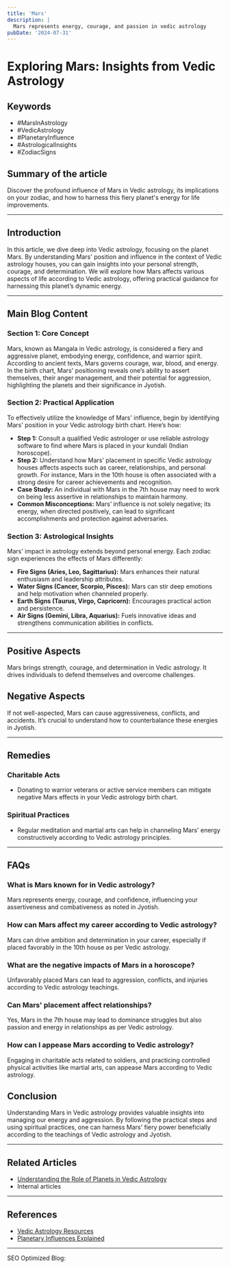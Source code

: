 ```yaml
---
title: 'Mars'
description: |
  Mars represents energy, courage, and passion in vedic astrology
pubDate: '2024-07-31'
---
```


# Exploring Mars: Insights from Vedic Astrology

## Keywords
- #MarsInAstrology
- #VedicAstrology
- #PlanetaryInfluence
- #AstrologicalInsights
- #ZodiacSigns

## Summary of the article
Discover the profound influence of Mars in Vedic astrology, its implications on your zodiac, and how to harness this fiery planet's energy for life improvements.

---

## Introduction
In this article, we dive deep into Vedic astrology, focusing on the planet Mars. By understanding Mars' position and influence in the context of Vedic astrology houses, you can gain insights into your personal strength, courage, and determination. We will explore how Mars affects various aspects of life according to Vedic astrology, offering practical guidance for harnessing this planet’s dynamic energy.

---

## Main Blog Content

### Section 1: Core Concept
Mars, known as Mangala in Vedic astrology, is considered a fiery and aggressive planet, embodying energy, confidence, and warrior spirit. According to ancient texts, Mars governs courage, war, blood, and energy. In the birth chart, Mars' positioning reveals one’s ability to assert themselves, their anger management, and their potential for aggression, highlighting the planets and their significance in Jyotish.

### Section 2: Practical Application
To effectively utilize the knowledge of Mars' influence, begin by identifying Mars' position in your Vedic astrology birth chart. Here’s how:
- **Step 1:** Consult a qualified Vedic astrologer or use reliable astrology software to find where Mars is placed in your kundali (Indian horoscope).
- **Step 2:** Understand how Mars' placement in specific Vedic astrology houses affects aspects such as career, relationships, and personal growth. For instance, Mars in the 10th house is often associated with a strong desire for career achievements and recognition.
- **Case Study:** An individual with Mars in the 7th house may need to work on being less assertive in relationships to maintain harmony.
- **Common Misconceptions:** Mars’ influence is not solely negative; its energy, when directed positively, can lead to significant accomplishments and protection against adversaries.

### Section 3: Astrological Insights
Mars' impact in astrology extends beyond personal energy. Each zodiac sign experiences the effects of Mars differently:
- **Fire Signs (Aries, Leo, Sagittarius):** Mars enhances their natural enthusiasm and leadership attributes.
- **Water Signs (Cancer, Scorpio, Pisces):** Mars can stir deep emotions and help motivation when channeled properly.
- **Earth Signs (Taurus, Virgo, Capricorn):** Encourages practical action and persistence.
- **Air Signs (Gemini, Libra, Aquarius):** Fuels innovative ideas and strengthens communication abilities in conflicts.

---

## Positive Aspects
Mars brings strength, courage, and determination in Vedic astrology. It drives individuals to defend themselves and overcome challenges.

## Negative Aspects
If not well-aspected, Mars can cause aggressiveness, conflicts, and accidents. It’s crucial to understand how to counterbalance these energies in Jyotish.

---

## Remedies

### Charitable Acts
- Donating to warrior veterans or active service members can mitigate negative Mars effects in your Vedic astrology birth chart.

### Spiritual Practices
- Regular meditation and martial arts can help in channeling Mars' energy constructively according to Vedic astrology principles.

---

## FAQs

### What is Mars known for in Vedic astrology?
Mars represents energy, courage, and confidence, influencing your assertiveness and combativeness as noted in Jyotish.

### How can Mars affect my career according to Vedic astrology?
Mars can drive ambition and determination in your career, especially if placed favorably in the 10th house as per Vedic astrology.

### What are the negative impacts of Mars in a horoscope?
Unfavorably placed Mars can lead to aggression, conflicts, and injuries according to Vedic astrology teachings.

### Can Mars' placement affect relationships?
Yes, Mars in the 7th house may lead to dominance struggles but also passion and energy in relationships as per Vedic astrology.

### How can I appease Mars according to Vedic astrology?
Engaging in charitable acts related to soldiers, and practicing controlled physical activities like martial arts, can appease Mars according to Vedic astrology.

## Conclusion
Understanding Mars in Vedic astrology provides valuable insights into managing our energy and aggression. By following the practical steps and using spiritual practices, one can harness Mars' fiery power beneficially according to the teachings of Vedic astrology and Jyotish.

---

## Related Articles
- [Understanding the Role of Planets in Vedic Astrology](#)
- Internal articles

---

## References
- [Vedic Astrology Resources](https://www.vedicastrologyresource.com)
- [Planetary Influences Explained](https://www.planetinfluence.com)

---

SEO Optimized Blog: